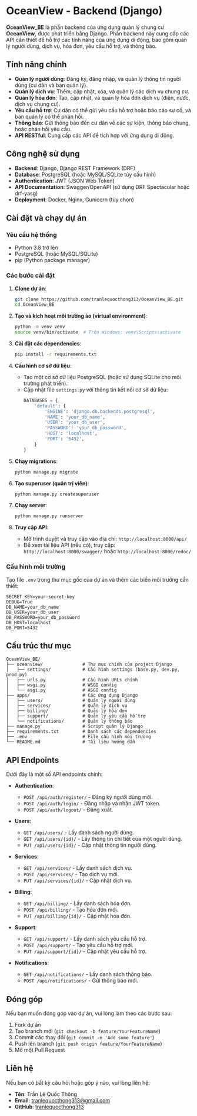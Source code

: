 # OceanView - Backend (Django)

**OceanView_BE** là phần backend của ứng dụng quản lý chung cư **OceanView**, được phát triển bằng Django. Phần backend này cung cấp các API cần thiết để hỗ trợ các tính năng của ứng dụng di động, bao gồm quản lý người dùng, dịch vụ, hóa đơn, yêu cầu hỗ trợ, và thông báo.

## Tính năng chính

- **Quản lý người dùng**: Đăng ký, đăng nhập, và quản lý thông tin người dùng (cư dân và ban quản lý).
- **Quản lý dịch vụ**: Thêm, cập nhật, xóa, và quản lý các dịch vụ chung cư.
- **Quản lý hóa đơn**: Tạo, cập nhật, và quản lý hóa đơn dịch vụ (điện, nước, dịch vụ chung cư).
- **Yêu cầu hỗ trợ**: Cư dân có thể gửi yêu cầu hỗ trợ hoặc báo cáo sự cố, và ban quản lý có thể phản hồi.
- **Thông báo**: Gửi thông báo đến cư dân về các sự kiện, thông báo chung, hoặc phản hồi yêu cầu.
- **API RESTful**: Cung cấp các API để tích hợp với ứng dụng di động.

## Công nghệ sử dụng

- **Backend**: Django, Django REST Framework (DRF)
- **Database**: PostgreSQL (hoặc MySQL/SQLite tùy cấu hình)
- **Authentication**: JWT (JSON Web Token)
- **API Documentation**: Swagger/OpenAPI (sử dụng DRF Spectacular hoặc drf-yasg)
- **Deployment**: Docker, Nginx, Gunicorn (tùy chọn)

## Cài đặt và chạy dự án

### Yêu cầu hệ thống

- Python 3.8 trở lên
- PostgreSQL (hoặc MySQL/SQLite)
- pip (Python package manager)

### Các bước cài đặt

1. **Clone dự án**:
   ```bash
   git clone https://github.com/tranlequocthong313/OceanView_BE.git
   cd OceanView_BE
   ```

2. **Tạo và kích hoạt môi trường ảo (virtual environment)**:
   ```bash
   python -m venv venv
   source venv/bin/activate  # Trên Windows: venv\Scripts\activate
   ```

3. **Cài đặt các dependencies**:
   ```bash
   pip install -r requirements.txt
   ```

4. **Cấu hình cơ sở dữ liệu**:
   - Tạo một cơ sở dữ liệu PostgreSQL (hoặc sử dụng SQLite cho môi trường phát triển).
   - Cập nhật file `settings.py` với thông tin kết nối cơ sở dữ liệu:
     ```python
     DATABASES = {
         'default': {
             'ENGINE': 'django.db.backends.postgresql',
             'NAME': 'your_db_name',
             'USER': 'your_db_user',
             'PASSWORD': 'your_db_password',
             'HOST': 'localhost',
             'PORT': '5432',
         }
     }
     ```

5. **Chạy migrations**:
   ```bash
   python manage.py migrate
   ```

6. **Tạo superuser (quản trị viên)**:
   ```bash
   python manage.py createsuperuser
   ```

7. **Chạy server**:
   ```bash
   python manage.py runserver
   ```

8. **Truy cập API**:
   - Mở trình duyệt và truy cập vào địa chỉ: `http://localhost:8000/api/`
   - Để xem tài liệu API (nếu có), truy cập: `http://localhost:8000/swagger/` hoặc `http://localhost:8000/redoc/`

### Cấu hình môi trường

Tạo file `.env` trong thư mục gốc của dự án và thêm các biến môi trường cần thiết:

```env
SECRET_KEY=your-secret-key
DEBUG=True
DB_NAME=your_db_name
DB_USER=your_db_user
DB_PASSWORD=your_db_password
DB_HOST=localhost
DB_PORT=5432
```

## Cấu trúc thư mục

```
OceanView_BE/
├── oceanview/               # Thư mục chính của project Django
│   ├── settings/            # Cấu hình settings (base.py, dev.py, prod.py)
│   ├── urls.py              # Cấu hình URLs chính
│   ├── wsgi.py              # WSGI config
│   └── asgi.py              # ASGI config
├── apps/                    # Các ứng dụng Django
│   ├── users/               # Quản lý người dùng
│   ├── services/            # Quản lý dịch vụ
│   ├── billing/             # Quản lý hóa đơn
│   ├── support/             # Quản lý yêu cầu hỗ trợ
│   └── notifications/       # Quản lý thông báo
├── manage.py                # Script quản lý Django
├── requirements.txt         # Danh sách các dependencies
├── .env                     # File cấu hình môi trường
└── README.md                # Tài liệu hướng dẫn
```

## API Endpoints

Dưới đây là một số API endpoints chính:

- **Authentication**:
  - `POST /api/auth/register/` - Đăng ký người dùng mới.
  - `POST /api/auth/login/` - Đăng nhập và nhận JWT token.
  - `POST /api/auth/logout/` - Đăng xuất.

- **Users**:
  - `GET /api/users/` - Lấy danh sách người dùng.
  - `GET /api/users/{id}/` - Lấy thông tin chi tiết của một người dùng.
  - `PUT /api/users/{id}/` - Cập nhật thông tin người dùng.

- **Services**:
  - `GET /api/services/` - Lấy danh sách dịch vụ.
  - `POST /api/services/` - Tạo dịch vụ mới.
  - `PUT /api/services/{id}/` - Cập nhật dịch vụ.

- **Billing**:
  - `GET /api/billing/` - Lấy danh sách hóa đơn.
  - `POST /api/billing/` - Tạo hóa đơn mới.
  - `PUT /api/billing/{id}/` - Cập nhật hóa đơn.

- **Support**:
  - `GET /api/support/` - Lấy danh sách yêu cầu hỗ trợ.
  - `POST /api/support/` - Tạo yêu cầu hỗ trợ mới.
  - `PUT /api/support/{id}/` - Cập nhật yêu cầu hỗ trợ.

- **Notifications**:
  - `GET /api/notifications/` - Lấy danh sách thông báo.
  - `POST /api/notifications/` - Gửi thông báo mới.

## Đóng góp

Nếu bạn muốn đóng góp vào dự án, vui lòng làm theo các bước sau:

1. Fork dự án
2. Tạo branch mới (`git checkout -b feature/YourFeatureName`)
3. Commit các thay đổi (`git commit -m 'Add some feature'`)
4. Push lên branch (`git push origin feature/YourFeatureName`)
5. Mở một Pull Request

## Liên hệ

Nếu bạn có bất kỳ câu hỏi hoặc góp ý nào, vui lòng liên hệ:

- **Tên**: Trần Lê Quốc Thông
- **Email**: tranlequocthong313@gmail.com
- **GitHub**: [tranlequocthong313](https://github.com/tranlequocthong313)
